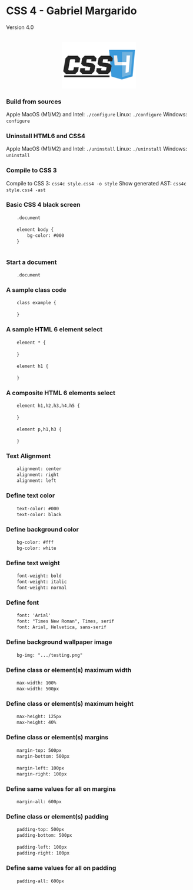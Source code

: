 # CSS 4 - Gabriel Margarido
Version 4.0<br>

<br>
<center><img src="css4.png" width="40%"></center>

### Build from sources
Apple MacOS (M1/M2) and Intel: `./configure`
Linux: `./configure`
Windows: `configure`

### Uninstall HTML6 and CSS4
Apple MacOS (M1/M2) and Intel: `./uninstall`
Linux: `./uninstall`
Windows: `uninstall`


### Compile to CSS 3
Compile to CSS 3: `css4c style.css4 -o style`
Show generated AST: `css4c style.css4 -ast`

### Basic CSS 4 black screen
```
    .document

    element body {
        bg-color: #000
    }
    
```

### Start a document
```
    .document
```

### A sample class code
```
    class example {

    }
```

### A sample HTML 6 element select
```
    element * {
        
    }

    element h1 {

    }
```

### A composite HTML 6 elements select
```
    element h1,h2,h3,h4,h5 {

    }

    element p,h1,h3 {

    }
```

### Text Alignment
```
    alignment: center
    alignment: right
    alignment: left
```


### Define text color
```
    text-color: #000
    text-color: black
```

### Define background color
```
    bg-color: #fff
    bg-color: white
```

### Define text weight
```
    font-weight: bold
    font-weight: italic
    font-weight: normal
```

### Define font
```
    font: 'Arial'
    font: "Times New Roman", Times, serif
    font: Arial, Helvetica, sans-serif
```

### Define background wallpaper image
```
    bg-img: ".../testing.png"
```

### Define class or element(s) maximum width
```
    max-width: 100%
    max-width: 500px
```

### Define class or element(s) maximum height
```
    max-height: 125px
    max-height: 40%
```

### Define class or element(s) margins
```
    margin-top: 500px
    margin-bottom: 500px

    margin-left: 100px
    margin-right: 100px
```

### Define same values for all on margins
```
    margin-all: 600px
```


### Define class or element(s) padding
```
    padding-top: 500px
    padding-bottom: 500px

    padding-left: 100px
    padding-right: 100px
```

### Define same values for all on padding
```
    padding-all: 600px
```